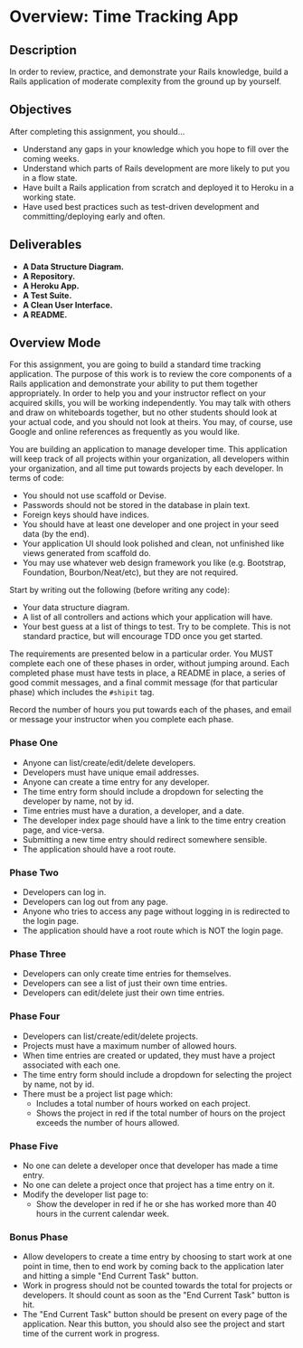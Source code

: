 # Overview: Time Tracking App

## Description

In order to review, practice, and demonstrate your Rails knowledge, build a Rails application of moderate complexity from the ground up by yourself.

## Objectives

After completing this assignment, you should...

* Understand any gaps in your knowledge which you hope to fill over the coming weeks.
* Understand which parts of Rails development are more likely to put you in a flow state.
* Have built a Rails application from scratch and deployed it to Heroku in a working state.
* Have used best practices such as test-driven development and committing/deploying early and often.

## Deliverables

* **A Data Structure Diagram.**
* **A Repository.**
* **A Heroku App.**
* **A Test Suite.**
* **A Clean User Interface.**
* **A README.**

## Overview Mode

For this assignment, you are going to build a standard time tracking application.  The purpose of this work is to review the core components of a Rails application and demonstrate your ability to put them together appropriately.  In order to help you and your instructor reflect on your acquired skills, you will be working independently.  You may talk with others and draw on whiteboards together, but no other students should look at your actual code, and you should not look at theirs.  You may, of course, use Google and online references as frequently as you would like.

You are building an application to manage developer time.  This application will keep track of all projects within your organization, all developers within your organization, and all time put towards projects by each developer.  In terms of code:

* You should not use scaffold or Devise.
* Passwords should not be stored in the database in plain text.
* Foreign keys should have indices.
* You should have at least one developer and one project in your seed data (by the end).
* Your application UI should look polished and clean, not unfinished like views generated from scaffold do.
* You may use whatever web design framework you like (e.g. Bootstrap, Foundation, Bourbon/Neat/etc), but they are not required.

Start by writing out the following (before writing any code):

* Your data structure diagram.
* A list of all controllers and actions which your application will have.
* Your best guess at a list of things to test.  Try to be complete.  This is not standard practice, but will encourage TDD once you get started.

The requirements are presented below in a particular order.  You MUST complete each one of these phases in order, without jumping around.  Each completed phase must have tests in place, a README in place, a series of good commit messages, and a final commit message (for that particular phase) which includes the `#shipit` tag.

Record the number of hours you put towards each of the phases, and email or message your instructor when you complete each phase.

### Phase One

* Anyone can list/create/edit/delete developers.
* Developers must have unique email addresses.
* Anyone can create a time entry for any developer.
* The time entry form should include a dropdown for selecting the developer by name, not by id.
* Time entries must have a duration, a developer, and a date.
* The developer index page should have a link to the time entry creation page, and vice-versa.
* Submitting a new time entry should redirect somewhere sensible.
* The application should have a root route.

### Phase Two

* Developers can log in.
* Developers can log out from any page.
* Anyone who tries to access any page without logging in is redirected to the login page.
* The application should have a root route which is NOT the login page.

### Phase Three

* Developers can only create time entries for themselves.
* Developers can see a list of just their own time entries.
* Developers can edit/delete just their own time entries.

### Phase Four

* Developers can list/create/edit/delete projects.
* Projects must have a maximum number of allowed hours.
* When time entries are created or updated, they must have a project associated with each one.  
* The time entry form should include a dropdown for selecting the project by name, not by id.
* There must be a project list page which:
  * Includes a total number of hours worked on each project.
  * Shows the project in red if the total number of hours on the project exceeds the number of hours allowed.

### Phase Five

* No one can delete a developer once that developer has made a time entry.
* No one can delete a project once that project has a time entry on it.
* Modify the developer list page to:
  * Show the developer in red if he or she has worked more than 40 hours in the current calendar week.

### Bonus Phase

* Allow developers to create a time entry by choosing to start work at one point in time, then to end work by coming back to the application later and hitting a simple "End Current Task" button.
* Work in progress should not be counted towards the total for projects or developers.  It should count as soon as the "End Current Task" button is hit.
* The "End Current Task" button should be present on every page of the application.  Near this button, you should also see the project and start time of the current work in progress.
